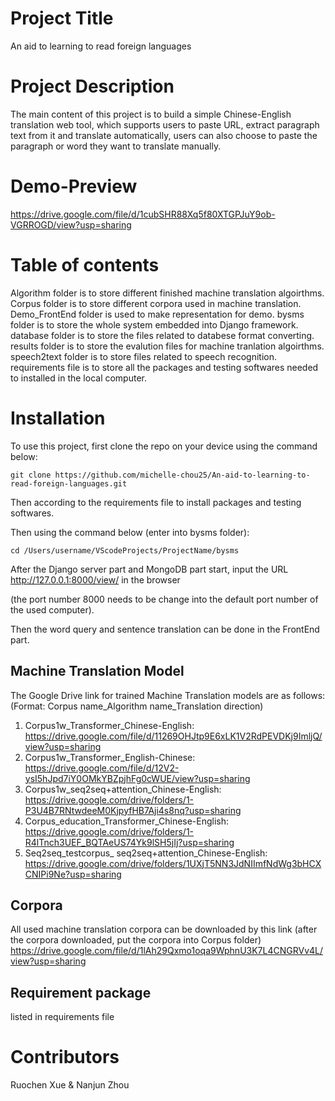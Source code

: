 # Project Title
An aid to learning to read foreign languages

# Project Description
The main content of this project is to build a simple Chinese-English translation web tool, which supports users to paste URL, extract paragraph text from it and translate automatically, users can also choose to paste the paragraph or word they want to translate manually. 

# Demo-Preview
https://drive.google.com/file/d/1cubSHR88Xq5f80XTGPJuY9ob-VGRROGD/view?usp=sharing

# Table of contents
Algorithm folder is to store different finished machine translation algoirthms.
Corpus folder is to store different corpora used in machine translation.
Demo_FrontEnd folder is used to make representation for demo.
bysms folder is to store the whole system embedded into Django framework.
database folder is to store the files related to databese format converting.
results folder is to store the evalution files for machine tranlation algoirthms.
speech2text folder is to store files related to speech recognition.
requirements file is to store all the packages and testing softwares needed to installed in the local computer.

# Installation
To use this project, first clone the repo on your device using the command below:

```git clone https://github.com/michelle-chou25/An-aid-to-learning-to-read-foreign-languages.git```

Then according to the requirements file to install packages and testing softwares.

Then using the command below (enter into bysms folder):

```cd /Users/username/VScodeProjects/ProjectName/bysms```

After the Django server part and MongoDB part start, input the URL http://127.0.0.1:8000/view/ in the browser

(the port number 8000 needs to be change into the default port number of the used computer).

Then the word query and sentence translation can be done in the FrontEnd part.

## Machine Translation Model
The Google Drive link for trained Machine Translation models are as follows: 
(Format: Corpus name_Algorithm name_Translation direction)
1.	Corpus1w_Transformer_Chinese-English:
https://drive.google.com/file/d/11269OHJtp9E6xLK1V2RdPEVDKj9ImljQ/view?usp=sharing
2.	Corpus1w_Transformer_English-Chinese:
https://drive.google.com/file/d/12V2-ysI5hJpd7iY0OMkYBZpjhFg0cWUE/view?usp=sharing
3.	Corpus1w_seq2seq+attention_Chinese-English:
https://drive.google.com/drive/folders/1-P3U4B7RNtwdeeM0KjpyfHB7Aji4s8nq?usp=sharing
4.	Corpus_education_Transformer_Chinese-English:
https://drive.google.com/drive/folders/1-R4lTnch3UEF_BQTAeUS74Yk9lSH5jIj?usp=sharing
5.	Seq2seq_testcorpus_ seq2seq+attention_Chinese-English:
https://drive.google.com/drive/folders/1UXjT5NN3JdNIImfNdWg3bHCXCNIPi9Ne?usp=sharing

## Corpora
All used machine translation corpora can be downloaded by this link (after the corpora downloaded, put the corpora into Corpus folder)
https://drive.google.com/file/d/1lAh29Qxmo1oqa9WphnU3K7L4CNGRVv4L/view?usp=sharing

## Requirement package
listed in requirements file

# Contributors
Ruochen Xue & Nanjun Zhou







